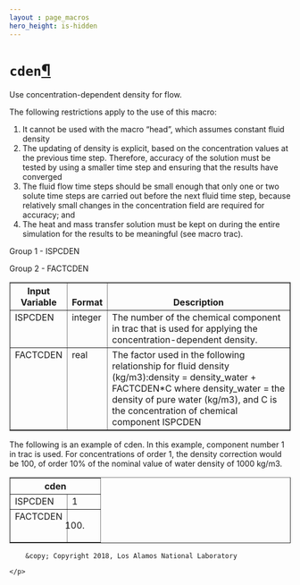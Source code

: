 ```yaml
---
layout : page_macros
hero_height: is-hidden
---
```


<h1><code class="docutils literal notranslate"><span class="pre">cden</span></code><a class="headerlink" href="#cden" title="Permalink to this headline">¶</a></h1>
<p>Use concentration-dependent density for flow.</p>
<p>The following restrictions apply to the use of this macro:</p>
<ol class="arabic simple">
<li>It cannot be used with the macro “head”, which assumes constant fluid density</li>
<li>The updating of density is explicit, based on the concentration values at the previous time step. Therefore, accuracy of the solution must be tested by using a smaller time step and ensuring that the results have converged</li>
<li>The fluid flow time steps should be small enough that only one or two solute time steps are carried out before the next fluid time step, because relatively small changes in the concentration field are required for accuracy; and</li>
<li>The heat and mass transfer solution must be kept on during the entire simulation for the results to be meaningful (see macro trac).</li>
</ol>
<p>Group 1 - ISPCDEN</p>
<p>Group 2 - FACTCDEN</p>
<table border="1" class="docutils">
<colgroup>
<col width="6%" />
<col width="4%" />
<col width="90%" />
</colgroup>
<thead valign="bottom">
<tr class="row-odd"><th class="head">Input Variable</th>
<th class="head">Format</th>
<th class="head">Description</th>
</tr>
</thead>
<tbody valign="top">
<tr class="row-even"><td>ISPCDEN</td>
<td>integer</td>
<td>The number of the chemical component in trac that is used for applying the concentration-dependent density.</td>
</tr>
<tr class="row-odd"><td>FACTCDEN</td>
<td>real</td>
<td>The factor used in the following relationship for fluid density (kg/m3):density = density_water + FACTCDEN*C where density_water = the density of pure water (kg/m3), and C is the concentration of chemical component ISPCDEN</td>
</tr>
</tbody>
</table>
<p>The following is an example of cden. In this example, component number 1 in trac is used. For concentrations of order 1, the density correction would be 100, of order 10% of the nominal value of water density of 1000 kg/m3.</p>
<table border="1" class="docutils">
<colgroup>
<col width="63%" />
<col width="38%" />
</colgroup>
<thead valign="bottom">
<tr class="row-odd"><th class="head" colspan="2">cden</th>
</tr>
</thead>
<tbody valign="top">
<tr class="row-even"><td>ISPCDEN</td>
<td>1</td>
</tr>
<tr class="row-odd"><td>FACTCDEN</td>
<td><ol class="first last arabic simple" start="100">
<li></li>
</ol>
</td>
</tr>
</tbody>
</table>
  <div role="contentinfo">
    <p>
        
        &copy; Copyright 2018, Los Alamos National Laboratory

    </p>
  </div>